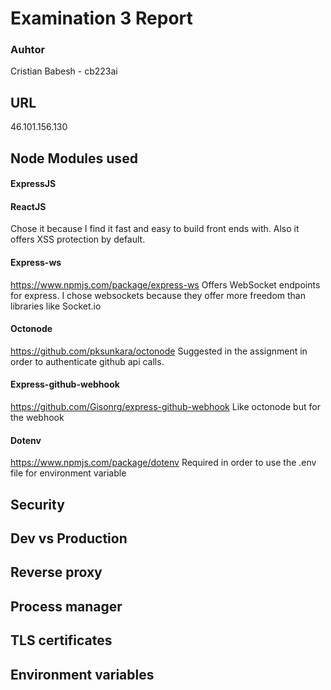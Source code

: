 # Examination 3 Report
### Auhtor
Cristian Babesh - cb223ai
## URL
46.101.156.130
## Node Modules used
#### ExpressJS
#### ReactJS
   Chose it because I find it fast and easy to build front ends with. Also it offers XSS protection by default.
#### Express-ws
  https://www.npmjs.com/package/express-ws
  Offers WebSocket endpoints for express. I chose websockets because they offer more freedom than libraries like Socket.io
#### Octonode
  https://github.com/pksunkara/octonode
  Suggested in the assignment in order to authenticate github api calls.
#### Express-github-webhook
  https://github.com/Gisonrg/express-github-webhook
  Like octonode but for the webhook
#### Dotenv
  https://www.npmjs.com/package/dotenv
  Required in order to use the .env file for environment variable
## Security
## Dev vs Production
## Reverse proxy
## Process manager
## TLS certificates
## Environment variables
